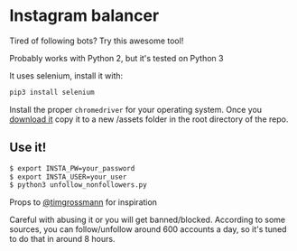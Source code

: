 # Instagram balancer

Tired of following bots? Try this awesome tool!

Probably works with Python 2, but it's tested on Python 3

It uses selenium, install it with:
```bash
pip3 install selenium
```

Install the proper `chromedriver` for your operating system.  Once you [download it](https://sites.google.com/a/chromium.org/chromedriver/downloads) copy it to a new /assets folder in the root directory of the repo.

## Use it!

```bash
$ export INSTA_PW=your_password
$ export INSTA_USER=your_user
$ python3 unfollow_nonfollowers.py
```

Props to [@timgrossmann](https://github.com/timgrossmann) for inspiration


Careful with abusing it or you will get banned/blocked.
According to some sources, you can follow/unfollow around 600 accounts a day, so it's tuned to do that in around 8 hours.